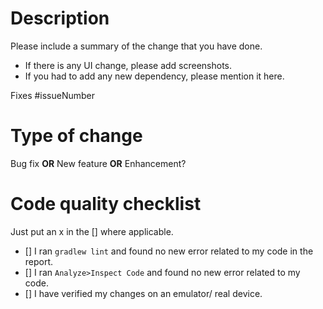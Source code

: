 # Description

Please include a summary of the change that you have done.
* If there is any UI change, please add screenshots.
* If you had to add any new dependency, please mention it here.

Fixes #issueNumber

# Type of change
Bug fix **OR** New feature **OR** Enhancement?

# Code quality checklist
Just put an x in the [] where applicable.
- [] I ran `gradlew lint` and found no new error related to my code in the report.
- [] I ran `Analyze>Inspect Code` and found no new error related to my code.
- [] I have verified my changes on an emulator/ real device.
